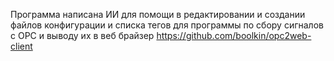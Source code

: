 Программа написана ИИ для помощи в редактировании и создании файлов конфигурации и списка тегов для программы по сбору сигналов с OPC и выводу их в веб брайзер https://github.com/boolkin/opc2web-client


